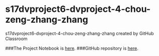 # s17dvproject6-dvproject-4-chou-zeng-zhang-zhang
s17dvproject6-dvproject-4-chou-zeng-zhang-zhang created by GitHub Classroom

###The Project Notebook is [here](Project6_Notebook.nb.html). 
###GitHub repository is [here](https://github.com/CannataUTDV/s17dvproject6-dvproject-4-chou-zeng-zhang-zhang.git).